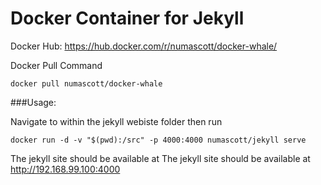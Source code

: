 # Docker Container for Jekyll
Docker Hub: <https://hub.docker.com/r/numascott/docker-whale/>

Docker Pull Command

    docker pull numascott/docker-whale

###Usage:

Navigate to within the jekyll webiste folder then run

    docker run -d -v "$(pwd):/src" -p 4000:4000 numascott/jekyll serve

The jekyll site should be available at The jekyll site should be available at <http://192.168.99.100:4000>